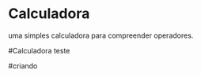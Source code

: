 # Calculadora

uma simples calculadora para compreender operadores.

#Calculadora teste

#criando
  
